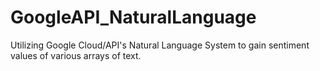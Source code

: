 # GoogleAPI_NaturalLanguage
Utilizing Google Cloud/API's Natural Language System to gain sentiment values of various arrays of text. 
